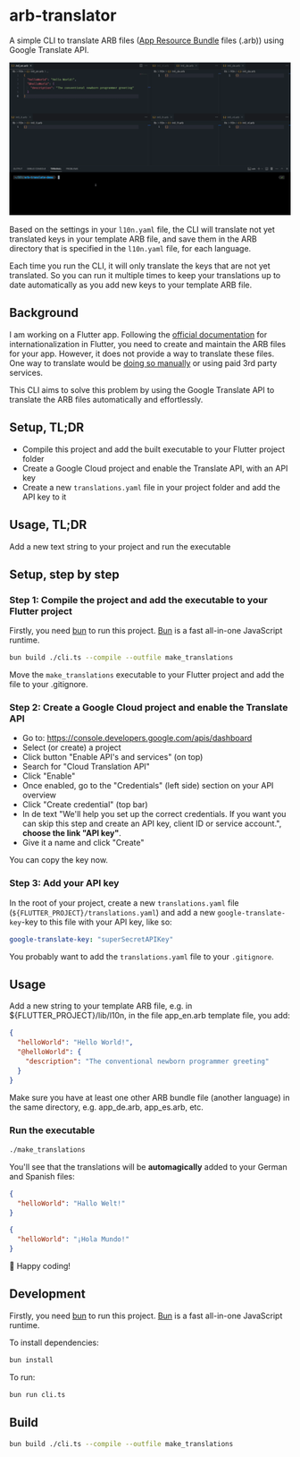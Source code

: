 # arb-translator

A simple CLI to translate ARB files ([App Resource Bundle](https://github.com/google/app-resource-bundle) files (.arb)) using Google Translate API.

![bulk-translation-demo](https://raw.githubusercontent.com/rogiervandenberg/arb-translator/master/images/demo.gif)

Based on the settings in your `l10n.yaml` file, the CLI will translate not yet translated keys in your template ARB file, and save them in the ARB directory that is specified in the `l10n.yaml` file, for each language.

Each time you run the CLI, it will only translate the keys that are not yet translated. So you can run it multiple times to keep your translations up to date automatically as you add new keys to your template ARB file.

## Background

I am working on a Flutter app. Following the [official documentation](https://flutter.dev/docs/development/accessibility-and-localization/internationalization#add-localizations-to-your-app) for internationalization in Flutter, you need to create and maintain the ARB files for your app. However, it does not provide a way to translate these files. One way to translate would be [doing so manually](https://docs.flutter.dev/ui/accessibility-and-internationalization/internationalization#adding-your-own-localized-messages) or using paid 3rd party services.

This CLI aims to solve this problem by using the Google Translate API to translate the ARB files automatically and effortlessly.

## Setup, TL;DR

- Compile this project and add the built executable to your Flutter project folder
- Create a Google Cloud project and enable the Translate API, with an API key
- Create a new `translations.yaml` file in your project folder and add the API key to it

## Usage, TL;DR

Add a new text string to your project and run the executable

## Setup, step by step

### Step 1: Compile the project and add the executable to your Flutter project

Firstly, you need [bun](https://bun.sh) to run this project. [Bun](https://bun.sh) is a fast all-in-one JavaScript runtime.

```bash
bun build ./cli.ts --compile --outfile make_translations
```

Move the `make_translations` executable to your Flutter project and add the file to your .gitignore.

### Step 2: Create a Google Cloud project and enable the Translate API

- Go to: <https://console.developers.google.com/apis/dashboard>
- Select (or create) a project
- Click button "Enable API's and services" (on top)
- Search for "Cloud Translation API"
- Click "Enable"
- Once enabled, go to the "Credentials" (left side) section on your API overview
- Click "Create credential" (top bar)
- In de text "We'll help you set up the correct credentials.
  If you want you can skip this step and create an API key, client ID or service account.", **choose the link "API key"**.
- Give it a name and click "Create"

You can copy the key now.

### Step 3: Add your API key

In the root of your project, create a new `translations.yaml` file (`${FLUTTER_PROJECT}/translations.yaml`) and add a new `google-translate-key`-key to this file with your API key, like so:

```yaml
google-translate-key: "superSecretAPIKey"
```

You probably want to add the `translations.yaml` file to your `.gitignore`.

## Usage

Add a new string to your template ARB file, e.g. in ${FLUTTER_PROJECT}/lib/l10n, in the file app_en.arb template file, you add:

```json
{
  "helloWorld": "Hello World!",
  "@helloWorld": {
    "description": "The conventional newborn programmer greeting"
  }
}
```

Make sure you have at least one other ARB bundle file (another language) in the same directory, e.g. app_de.arb, app_es.arb, etc.

### Run the executable

```bash
./make_translations
```

You'll see that the translations will be **automagically** added to your German and Spanish files:

```json
{
  "helloWorld": "Hallo Welt!"
}
```

```json
{
  "helloWorld": "¡Hola Mundo!"
}
```

🎉 Happy coding!

## Development

Firstly, you need [bun](https://bun.sh) to run this project. [Bun](https://bun.sh) is a fast all-in-one JavaScript runtime.

To install dependencies:

```bash
bun install
```

To run:

```bash
bun run cli.ts
```

## Build

```bash
bun build ./cli.ts --compile --outfile make_translations
```
